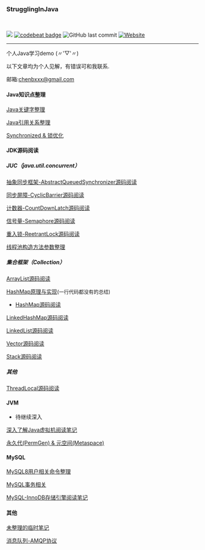 ### StrugglingInJava
<div>    
<br/>

![](https://img.shields.io/badge/language-java-orange.svg)
[![codebeat badge](https://codebeat.co/badges/9e7c2bf7-18a2-4648-b2db-b7b92e70f747)](https://codebeat.co/projects/github-com-chenbxxx-strugglinginjava-master)
![GitHub last commit](https://img.shields.io/github/last-commit/google/skia.svg)
[![Website](https://img.shields.io/website-chenbxxx-down-green-red/https/shields.io.svg?label=my-blog)](https://chenbxxx.top)    

</div>

---

个人Java学习demo  (〃'▽'〃)

以下文章均为个人见解，有错误可和我联系.

邮箱:chenbxxx@gmail.com



#### Java知识点整理

[Java关键字整理](https://github.com/CheNbXxx/StrugglingInJava/wiki/Java%E5%85%B3%E9%94%AE%E5%AD%97%E6%95%B4%E7%90%86)

[Java引用关系整理](https://github.com/CheNbXxx/StrugglingInJava/wiki/Java%E4%B8%AD%E7%9A%84%E5%BC%95%E7%94%A8%E5%85%B3%E7%B3%BB)

[Synchronized & 锁优化](https://github.com/CheNbXxx/StrugglingInJava/wiki/Synchronzed&%E9%94%81%E4%BC%98%E5%8C%96)



#### JDK源码阅读

##### JUC（java.util.concurrent）

[抽象同步框架-AbstractQueuedSynchronizer源码阅读](https://github.com/CheNbXxx/StrugglingInJava/wiki/AbstractQueuedSynchronizer)

[同步屏障-CyclicBarrier源码阅读](https://github.com/CheNbXxx/StrugglingInJava/wiki/CyclicBarrier)

[计数器-CountDownLatch源码阅读](https://github.com/CheNbXxx/StrugglingInJava/wiki/CountDownLatch)

[信号量-Semaphore源码阅读](https://github.com/CheNbXxx/StrugglingInJava/wiki/Semaphore)

[重入锁-ReetrantLock源码阅读](https://github.com/CheNbXxx/StrugglingInJava/wiki/ReetrantLock)

[线程池构造方法参数整理](https://github.com/CheNbXxx/StrugglingInJava/wiki/ThreadPool)

##### 集合框架（Collection）

[ArrayList源码阅读](https://github.com/CheNbXxx/StrugglingInJava/wiki/ArrayList)

[HashMap原理与实现](https://github.com/CheNbXxx/StrugglingInJava/wiki/HashMap)<font size="2">(一行代码都没有的总结)</font>

- [HashMap源码阅读](https://github.com/CheNbXxx/StrugglingInJava/wiki/HashMap)

[LinkedHashMap源码阅读](https://github.com/CheNbXxx/StrugglingInJava/wiki/LinkedHashMap%E6%BA%90%E7%A0%81%E9%98%85%E8%AF%BB)

[LinkedList源码阅读](https://github.com/CheNbXxx/StrugglingInJava/wiki/LinkedList)

[Vector源码阅读](https://github.com/CheNbXxx/StrugglingInJava/wiki/Vector)

[Stack源码阅读](https://github.com/CheNbXxx/StrugglingInJava/wiki/Stack)

##### 其他

[ThreadLocal源码阅读](https://github.com/CheNbXxx/StrugglingInJava/wiki/ThreadLocal%E6%BA%90%E7%A0%81%E9%98%85%E8%AF%BB)



#### JVM

- 待继续深入

[深入了解Java虚拟机阅读笔记](https://github.com/CheNbXxx/StrugglingInJava/wiki/%E6%B7%B1%E5%85%A5%E4%BA%86%E8%A7%A3Java%E8%99%9A%E6%8B%9F%E6%9C%BA%E7%9F%A5%E8%AF%86%E6%A2%B3%E7%90%86)

[永久代(PermGen) & 元空间(Metaspace)](https://github.com/CheNbXxx/StrugglingInJava/wiki/Java8%E4%B8%AD%E7%9A%84Metaspace)

#### MySQL

[MySQL8用户相关命令整理](https://github.com/CheNbXxx/StrugglingInJava/wiki/Mysql)

[MySQL事务相关](https://github.com/CheNbXxx/StrugglingInJava/wiki/Mysql%E5%9F%BA%E7%A1%80) 

[MySQL-InnoDB存储引擎阅读笔记](https://github.com/CheNbXxx/StrugglingInJava/wiki/MySQL-InnoDB%E5%AD%98%E5%82%A8%E5%BC%95%E6%93%8E%E8%AF%BB%E5%90%8E%E6%80%BB%E7%BB%93)



#### 其他

[未整理的临时笔记](https://github.com/CheNbXxx/StrugglingInJava/wiki/%E4%B8%B4%E6%97%B6%E7%AC%94%E8%AE%B0)

[消息队列-AMQP协议](https://github.com/CheNbXxx/StrugglingInJava/wiki/AMQP%E5%8D%8F%E8%AE%AE)
